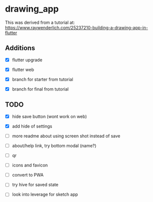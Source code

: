 # drawing_app

This was derived from a tutorial at: https://www.raywenderlich.com/25237210-building-a-drawing-app-in-flutter

## Additions

- [x] flutter upgrade
- [x] flutter web
- [x] branch for starter from tutorial
- [x] branch for final from tutorial


## TODO

- [x] hide save button (wont work on web)
- [x] add hide of settings
- [ ] more readme about using screen shot instead of save
- [ ] about/help link, try bottom modal (name?)
- [ ] qr
- [ ] icons and favicon
- [ ] convert to PWA
- [ ] try hive for saved state



- [ ] look into leverage for sketch app
